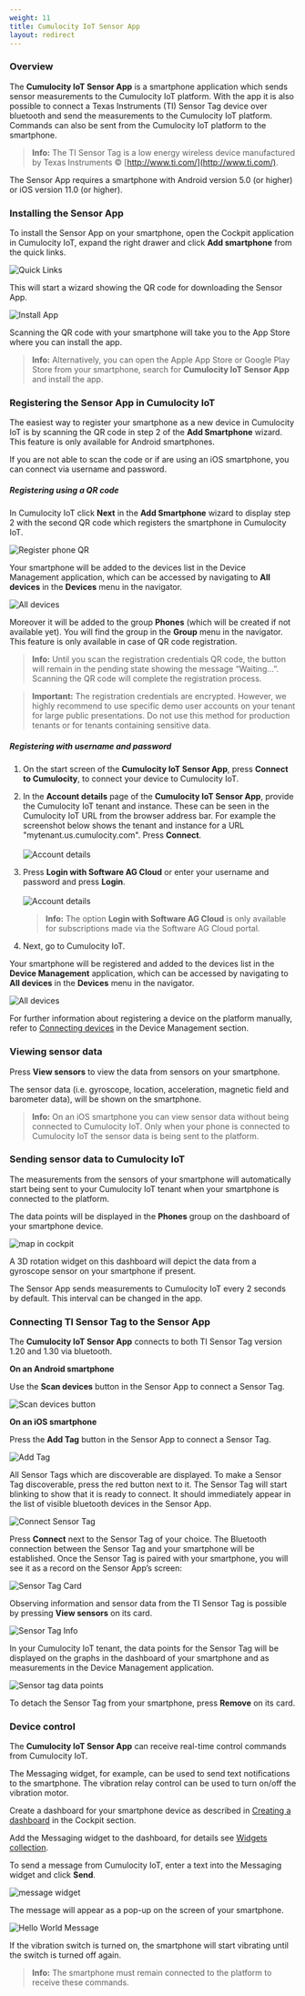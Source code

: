 ```yaml
---
weight: 11
title: Cumulocity IoT Sensor App
layout: redirect
---
```


### Overview

The **Cumulocity IoT Sensor App** is a smartphone application which sends sensor measurements to the Cumulocity IoT platform. With the app it is also possible to connect a Texas Instruments (TI) Sensor Tag device over bluetooth and send the measurements to the Cumulocity IoT platform. Commands can also be sent from the Cumulocity IoT platform to the smartphone.  

>**Info:** The TI Sensor Tag is a low energy wireless device manufactured by Texas Instruments © [http://www.ti.com/](http://www.ti.com/).

The Sensor App requires a smartphone with Android version 5.0 (or higher) or iOS version 11.0 (or higher).

### Installing the Sensor App

To install the Sensor App on your smartphone, open the Cockpit application in Cumulocity IoT, expand the right drawer and click **Add smartphone** from the quick links.

![Quick Links](/images/users-guide/csa/csa-quick-links.png)

This will start a wizard showing the QR code for downloading the Sensor App.

![Install App](/images/users-guide/csa/csa-qr-code.png)

Scanning the QR code with your smartphone will take you to the App Store where you can install the app.

> **Info:** Alternatively, you can open the Apple App Store or Google Play Store from your smartphone, search for **Cumulocity IoT Sensor App** and install the app.

### Registering the Sensor App in Cumulocity IoT

The easiest way to register your smartphone as a new device in Cumulocity IoT is by scanning the QR code in step 2 of the **Add Smartphone** wizard. This feature is only available for Android smartphones.

If you are not able to scan the code or if are using an iOS smartphone, you can connect via username and password.

##### Registering using a QR code

In Cumulocity IoT click **Next** in the **Add Smartphone** wizard to display step 2 with the second QR code which registers the smartphone in Cumulocity IoT.

![Register phone QR](/images/users-guide/csa/csa-register-phone.png)

Your smartphone will be added to the devices list in the Device Management application, which can be accessed by navigating to **All devices** in the **Devices** menu in the navigator.

![All devices](/images/users-guide/csa/csa-device-list.png)

Moreover it will be added to the group **Phones** (which will be created if not available yet). You will find the group in the **Group** menu in the navigator. This feature is only available in case of QR code registration.

> **Info:** Until you scan the registration credentials QR code, the button will remain in the pending state showing the message “Waiting...”. Scanning the QR code will complete the registration process.

> **Important:** The registration credentials are encrypted. However, we highly recommend to use specific demo user accounts on your tenant for large public presentations. Do not use this method for production tenants or for tenants containing sensitive data.

##### Registering with username and password

1. On the start screen of the **Cumulocity IoT Sensor App**, press **Connect to Cumulocity**, to connect your device to Cumulocity IoT.
2. In the **Account details** page of the **Cumulocity IoT Sensor App**, provide the Cumulocity IoT tenant and instance. These can be seen in the Cumulocity IoT URL from the browser address bar. For example the screenshot below shows the tenant and instance for a URL "mytenant.us.cumulocity.com". Press **Connect**.
<br><br>![Account details](/images/users-guide/csa/csa-ios-accountdetails-connect.png)

3. Press **Login with Software AG Cloud** or enter your username and password and press **Login**.
<br><br>![Account details](/images/users-guide/csa/csa-ios-accountdetails-login.png)

	>**Info:** The option **Login with Software AG Cloud** is only available for subscriptions made via the Software AG Cloud portal.

4. Next, go to Cumulocity IoT.

Your smartphone will be registered and added to the devices list in the **Device Management** application, which can be accessed by navigating to **All devices** in the **Devices** menu in the navigator.

![All devices](/images/users-guide/csa/csa-device-list.png)

For further information about registering a device on the platform manually, refer to [Connecting devices](/users-guide/device-management/#connecting-devices) in the Device Management section.

### Viewing sensor data

Press **View sensors** to view the data from sensors on your smartphone.

The sensor data (i.e. gyroscope, location, acceleration, magnetic field and barometer data), will be shown on the smartphone.

>**Info:** On an iOS smartphone you can view sensor data without being connected to Cumulocity IoT. Only when your phone is connected to Cumulocity IoT the sensor data is being sent to the platform.

### Sending sensor data to Cumulocity IoT

The measurements from the sensors of your smartphone will automatically start being sent to your Cumulocity IoT tenant when your smartphone is connected to the platform.

The data points will be displayed in the **Phones** group on the dashboard of your smartphone device.

![map in cockpit](/images/users-guide/csa/mapincockpit2.png)

A 3D rotation widget on this dashboard will depict the data from a gyroscope sensor on your smartphone if present.

The Sensor App sends measurements to Cumulocity IoT every 2 seconds by default. This interval can be changed in the app.

### Connecting TI Sensor Tag to the Sensor App

The **Cumulocity IoT Sensor App** connects to both TI Sensor Tag version 1.20 and 1.30 via bluetooth.

**On an Android smartphone**

Use the **Scan devices** button in the Sensor App to connect a Sensor Tag.

![Scan devices button](/images/users-guide/csa/csa-scan-devices.png)

**On an iOS smartphone**

Press the **Add Tag** button in the Sensor App to connect a Sensor Tag.

![Add Tag](/images/users-guide/csa/csa-ios-add-tag.png)


All Sensor Tags which are discoverable are displayed. To make a Sensor Tag discoverable, press the red button next to it. The Sensor Tag will start blinking to show that it is ready to connect. It should immediately appear in the list of visible bluetooth devices in the Sensor App.

![Connect Sensor Tag](/images/users-guide/csa/csa-bluetooth.png)

Press **Connect** next to the Sensor Tag of your choice. The Bluetooth connection between the Sensor Tag and your smartphone will be established. Once the Sensor Tag is paired with your smartphone, you will see it as a record on the Sensor App’s screen:

![Sensor Tag Card](/images/users-guide/csa/csa-ticard.png)

Observing information and sensor data from the TI Sensor Tag is possible by pressing **View sensors** on its card.

![Sensor Tag Info](/images/users-guide/csa/csa-sensortag-info.png)

In your Cumulocity IoT tenant, the data points for the Sensor Tag will be displayed on the graphs in the dashboard of your smartphone and as measurements in the Device Management application.

![Sensor tag data points](/images/users-guide/csa/sensortagdatapoints.png)

To detach the Sensor Tag from your smartphone, press **Remove** on its card.

### Device control

The **Cumulocity IoT Sensor App** can receive real-time control commands from Cumulocity IoT.

The Messaging widget, for example, can be used to send text notifications to the smartphone. The vibration relay control can be used to turn on/off the vibration motor.

Create a dashboard for your smartphone device as described in [Creating a dashboard](/users-guide/cockpit#creating-dashboards) in the Cockpit section.

Add the Messaging widget to the dashboard, for details see [Widgets collection](/users-guide/cockpit/#widgets).

To send a message from Cumulocity IoT, enter a text into the Messaging widget and click **Send**.

![message widget](/images/users-guide/csa/csa-messaging-widget.png)

The message will appear as a pop-up on the screen of your smartphone.

![Hello World Message](/images/users-guide/csa/helloworldnew.png)

If the vibration switch is turned on, the smartphone will start vibrating until the switch is turned off again.

> **Info:** The smartphone must remain connected to the platform to receive these commands.
